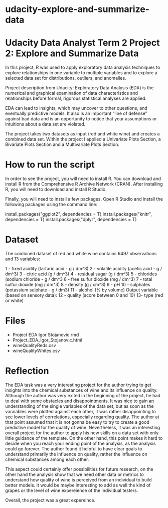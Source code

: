 # udacity-explore-and-summarize-data

# Udacity Data Analyst Term 2 Project 2: Explore and Summarize Data

In this project, R was used to apply exploratory data analysis techniques to explore relationships in one variable to multiple variables and to explore a selected data set for distributions, outliers, and anomalies.

Project description from Udacity:
Exploratory Data Analysis (EDA) is the numerical and graphical examination of data characteristics and relationships before formal, rigorous statistical analyses are applied.

EDA can lead to insights, which may uncover to other questions, and eventually predictive models. It also is an important “line of defense” against bad data and is an opportunity to notice that your assumptions or intuitions about a data set are violated.

The project takes two datasets as input (red and white wine) and creates a combined data set. Within the project I applied a Univariate Plots Section, a Bivariate Plots Section and a Multivariate Plots Section.


# How to run the script
In order to see the project, you will need to install R. You can download and install R from the Comprehensive R Archive Network (CRAN). After installing R, you will need to download and install R Studio. 

Finally, you will need to install a few packages. Open R Studio and install the following packages using the command line:

install.packages("ggplot2", dependencies = T) 
install.packages("knitr", dependencies = T)
install.packages("dplyr", dependencies = T)

# Dataset
The combined dataset of red and white wine contains 6497 observations and 13 variables:

1 - fixed acidity (tartaric acid - g / dm^3)
2 - volatile acidity (acetic acid - g / dm^3)
3 - citric acid (g / dm^3)
4 - residual sugar (g / dm^3)
5 - chlorides (sodium chloride - g / dm^3
6 - free sulfur dioxide (mg / dm^3)
7 - total sulfur dioxide (mg / dm^3)
8 - density (g / cm^3)
9 - pH
10 - sulphates (potassium sulphate - g / dm3)
11 - alcohol (% by volume) 
Output variable (based on sensory data): 12 - quality (score between 0 and 10)
13- type (red or white)


# Files
- Project EDA Igor Stojanovic.rmd
- Project_EDA_Igor_Stojanovic.html
- wineQualityReds.csv
- wineQualityWhites.csv

# Reflection
The EDA task was a very interesting project for the author trying to get insights into the chemical substances of wine and its influence on quality. Although the author was very exited in the beginning of the project, he had to deal with some obstacles and disappointments. It was nice to gain an understanding of the single variables of the data set, but as soon as the varaiables were plotted against each other, it was rather disappointing to see lower levels of correlations, especially regarding quality. The author at that point assumed that it is not gonna be easy to try to create a good predictive model for the quality of wine. Nevertheless, it was an interesting overall project for the author to apply his new skills on a data set with only little guidance of the template. On the other hand, this point makes it hard to decide when you reach your ending point of the analysis, as the analysis could go forever. The author found it helpful to have clear goals to understand primarily the influence on quality, rather the influence on chemical substances among each other.

This aspect could certainly offer possibilities for future research, on the other hand the analysis show that we need other data or metrics to understand how quality of wine is perceived from an individual to build better models. It would be maybe interesting to add as well the kind of grapes or the level of wine expereience of the individual testers.

Overall, the project was a great expereince.



